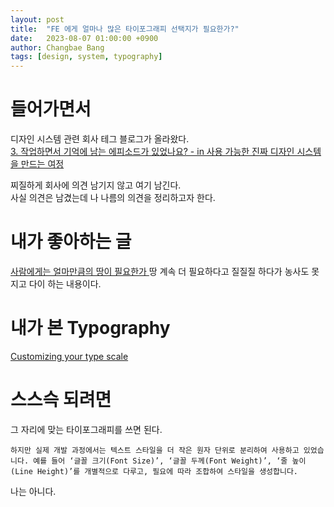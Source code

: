 ```yaml
---
layout: post
title:  "FE 에게 얼마나 많은 타이포그래피 선택지가 필요한가?"
date:   2023-08-07 01:00:00 +0900
author: Changbae Bang
tags: [design, system, typography]
---
```


# 들어가면서
디자인 시스템 관련 회사 테그 블로그가 올라왔다.  
[3. 작업하면서 기억에 남는 에피소드가 있었나요? - in 사용 가능한 진짜 디자인 시스템을 만드는 여정](https://blog.hwahae.co.kr/all/tech/13236)

찌질하게 회사에 의견 남기지 않고 여기 남긴다.  
사실 의견은 남겼는데 나 나름의 의견을 정리하고자 한다.

# 내가 좋아하는 글
[사람에게는 얼마만큼의 땅이 필요한가 ](https://namu.wiki/w/%EC%82%AC%EB%9E%8C%EC%97%90%EA%B2%8C%EB%8A%94%20%EC%96%BC%EB%A7%88%EB%A7%8C%ED%81%BC%EC%9D%98%20%EB%95%85%EC%9D%B4%20%ED%95%84%EC%9A%94%ED%95%9C%EA%B0%80)
땅 계속 더 필요하다고 질질질 하다가 농사도 못지고 다이 하는 내용이다.  

# 내가 본 Typography
[Customizing your type scale](https://m3.material.io/styles/typography/type-scale-tokens#c085f7c7-e125-4637-8b27-c42833b42677)

# 스스슥 되려면
그 자리에 맞는 타이포그래피를 쓰면 된다.

```
하지만 실제 개발 과정에서는 텍스트 스타일을 더 작은 원자 단위로 분리하여 사용하고 있었습니다. 예를 들어 ‘글꼴 크기(Font Size)’, ‘글꼴 두께(Font Weight)’, ‘줄 높이(Line Height)’를 개별적으로 다루고, 필요에 따라 조합하여 스타일을 생성합니다.
```

나는 아니다. 


